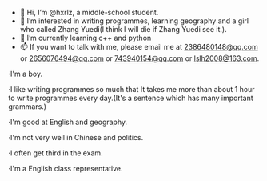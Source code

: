 - 👋 Hi, I’m @hxrlz, a middle-school student.
- 👀 I’m interested in writing programmes, learning geography and a girl who called Zhang Yuedi(I think I will die if Zhang Yuedi see it.).
- 🌱 I’m currently learning c++ and python
- 📫 If you want to talk with me, please email me at 2386480148@qq.com or 2656076494@qq.com or 743940154@qq.com or lslh2008@163.com.

·I'm a boy.

·I like writing programmes so much that It takes me more than about 1 hour to write programmes every day.(It's a sentence which has many important grammars.)

·I'm good at English and geography.

·I'm not very well in Chinese and politics.

·I often get third in the exam.

·I'm a English class representative.

<!---
hxrlz/hxrlz is a ✨ special ✨ repository because its `README.md` (this file) appears on your GitHub profile.
You can click the Preview link to take a look at your changes.
--->
